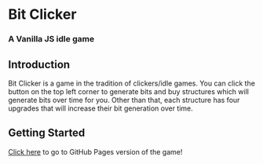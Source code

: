 # Bit Clicker
### A Vanilla JS idle game

## Introduction
Bit Clicker is a game in the tradition of clickers/idle games. You can click the button on the top left corner to generate bits and buy structures which will generate bits over time for you. Other than that, each structure has four upgrades that will increase their bit generation over time.

## Getting Started
[Click here](https://porissawa.github.io/bitclick/src/index.html) to go to GitHub Pages version of the game!
